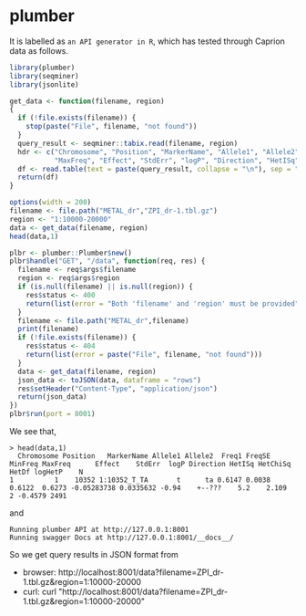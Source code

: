 # plumber

It is labelled as `an API generator in R`, which has tested through Caprion data as follows.

```r
library(plumber)
library(seqminer)
library(jsonlite)

get_data <- function(filename, region)
{
  if (!file.exists(filename)) {
    stop(paste("File", filename, "not found"))
  }
  query_result <- seqminer::tabix.read(filename, region)
  hdr <- c("Chromosome", "Position", "MarkerName", "Allele1", "Allele2", "Freq1", "FreqSE", "MinFreq", 
           "MaxFreq", "Effect", "StdErr", "logP", "Direction", "HetISq", "HetChiSq", "HetDf", "logHetP", "N")
  df <- read.table(text = paste(query_result, collapse = "\n"), sep = "\t", col.names=hdr)
  return(df)
}

options(width = 200)
filename <- file.path("METAL_dr","ZPI_dr-1.tbl.gz")
region <- "1:10000-20000"
data <- get_data(filename, region)
head(data,1)

plbr <- plumber::Plumber$new()
plbr$handle("GET", "/data", function(req, res) {
  filename <- req$args$filename
  region <- req$args$region
  if (is.null(filename) || is.null(region)) {
    res$status <- 400
    return(list(error = "Both 'filename' and 'region' must be provided"))
  }
  filename <- file.path("METAL_dr",filename)
  print(filename)
  if (!file.exists(filename)) {
    res$status <- 404
    return(list(error = paste("File", filename, "not found")))
  }
  data <- get_data(filename, region)
  json_data <- toJSON(data, dataframe = "rows")
  res$setHeader("Content-Type", "application/json")
  return(json_data)
})
plbr$run(port = 8001)
```

We see that,

```
> head(data,1)
  Chromosome Position   MarkerName Allele1 Allele2  Freq1 FreqSE MinFreq MaxFreq      Effect    StdErr  logP Direction HetISq HetChiSq HetDf logHetP    N
1          1    10352 1:10352_T_TA       t      ta 0.6147 0.0038  0.6122  0.6273 -0.05283738 0.0335632 -0.94    +--???    5.2    2.109     2 -0.4579 2491
```

and

```
Running plumber API at http://127.0.0.1:8001
Running swagger Docs at http://127.0.0.1:8001/__docs__/
```

So we get query results in JSON format from

- browser: http://localhost:8001/data?filename=ZPI_dr-1.tbl.gz&region=1:10000-20000
- curl: curl "http://localhost:8001/data?filename=ZPI_dr-1.tbl.gz&region=1:10000-20000"
